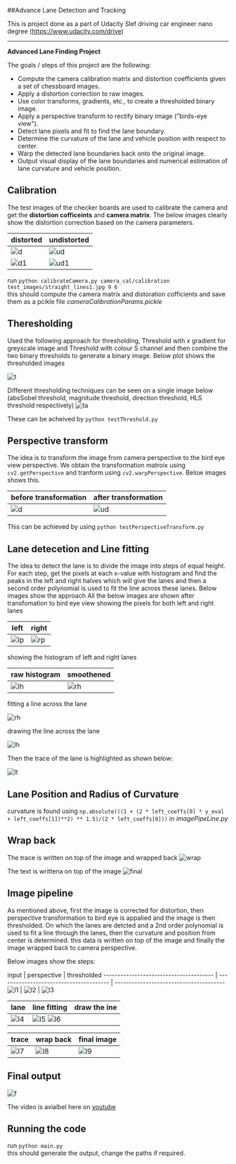 ##Advance Lane Detection and Tracking

This is project done as a part of Udacity Slef driving car engineer nano degree (https://www.udacity.com/drive)

---

**Advanced Lane Finding Project**

The goals / steps of this project are the following:

* Compute the camera calibration matrix and distortion coefficients given a set of chessboard images.
* Apply a distortion correction to raw images.
* Use color transforms, gradients, etc., to create a thresholded binary image.
* Apply a perspective transform to rectify binary image ("birds-eye view").
* Detect lane pixels and fit to find the lane boundary.
* Determine the curvature of the lane and vehicle position with respect to center.
* Warp the detected lane boundaries back onto the original image.
* Output visual display of the lane boundaries and numerical estimation of lane curvature and vehicle position.

## Calibration
The test images of the checker boards are used to calibrate the camera and get the **distortion cofficeints** and **camera matrix**. The below images clearly show the distortion correction based on the camera parameters.

distorted                                      |              undistorted                         
---------------------------------------------- | ----------------------------------------------
![d](./camera_cal/calibration9.jpg)            | ![ud](./corrected_images/corrected_calibration9.png) 
![d1](./test_images/test5.jpg)                 | ![ud1](./corrected_images/test51.png) 

run `python calibrateCamera.py camera_cal/calibration test_images/straight_lines1.jpg 9 6`         
this should compute the camera matrix and distoration cofficients and save them as a pcikle file
 *cameraCalibrationParams.pickle*
 
 ## Theresholding                
Used the following approach for thresholding, Threshold with x gradient for greyscale image and Threshold with colour S channel and then combine the two binary thresholds to generate a binary image.
Below plot shows the thresholded images

![t](./corrected_images/pipeline/thresholded5.png)

Different thresholding techniques can be seen on a single image below (absSobel threshold, magnitude threshold, direction threshold, HLS threshold respectively)
![ta](./corrected_images/thresholded_subplot.png)

These can be acheived by `python testThreshold.py`     

## Perspective transform

The idea is to transform the image from camera perspective to the bird eye view perspective. We obtain the transformation matroix using `cv2.getPerspective` and tranform using `cv2.warpPerspective`.
Below images shows this.

before transformation                             |              after transformation 
------------------------------------------------  | ------------------------------------------------
![d](./corrected_images/pipeline/input0.png)      | ![ud](./corrected_images/pipeline/perspective1.png) 

This can be achieved by using `python testPerspectiveTransform.py`    

## Lane detecetion and Line fitting

The idea to detect the lane is to divide the image into steps of equal height. For each step, get the pixels at each x-value with histogram and find the peaks in the left and right halves which will give the lanes and then a second order polynomial is used to fit the line across these lanes.
Below images show the approach
All the below images are shown after transfomation to bird eye view
showing the pixels for both left and right lanes

left                                                 | right
---------------------------------------------------- | ----------------------------------------------------
![lp](./corrected_images/pipeline/pixelsLeft.png)    | ![rp](./corrected_images/pipeline/pixelsright.png)

showing the histogram of left and right lanes

raw histogram                                        | smoothened
---------------------------------------------------- | ----------------------------------------------------
![lh](./corrected_images/pipeline/rawHist.png)       | ![rh](./corrected_images/pipeline/smoothHist.png)

fitting a line across the lane

![rh](./corrected_images/pipeline/poly7.png)

drawing the line across the lane

![lh](./corrected_images/pipeline/ployfitLeft8.png)

Then the trace of the lane is highlighted as shown below:

![lt](./corrected_images/pipeline/trace10.png)

## Lane Position and Radius of Curvature
curvature is found using `np.absolute(((1 + (2 * left_coeffs[0] * y_eval + left_coeffs[1])**2) ** 1.5)/(2 * left_coeffs[0]))` in *imagePipeLine.py*

## Wrap back
The trace is written on top of the image and wrapped back
![wrap](./corrected_images/pipeline/wraptrace11.png)

The text is writtena on top of the image
![final](./corrected_images/imageAfterPipeLine.png)

## Image pipeline

As mentioned above, first the image is corrected for distortion, then perspective transformation to bird eye is appalied and the image is then thresholded. On which the lanes are detcted and a 2nd order polynomial is used to fit a line through the lanes, then the curvature and position from center is determined. this data is written on top of the image and finally the image wrapped back to camera perspective.

Below images show the steps:

input                                   | perspective                             | thresholded
--------------------------------------- | --------------------------------------- | --------------------------------------- ![l1](./corrected_images/pipeline/input0.png) | ![l2](./corrected_images/pipeline/perspective1.png) | ![l3](./corrected_images/pipeline/thresholdedHLSBinary4.png)

lane                                    | line fitting                            | draw the ine
--------------------------------------- | --------------------------------------- | ---------------------------------------
![l4](./corrected_images/pipeline/wrap6.png) | ![l5](./corrected_images/pipeline/poly7.png) ![l6](./corrected_images/pipeline/ployfitLeft8.png)

trace                                   | wrap back                               | final image
--------------------------------------- | --------------------------------------- | ---------------------------------------
![l7](./corrected_images/pipeline/trace10.png) | ![l8](./corrected_images/pipeline/wraptrace11.png) | ![l9](./corrected_images/imageAfterPipeLine.png)

## Final output

![f](./corrected_images/imageAfterPipeLine.png)

The video is avialbel here on [youtube](https://www.youtube.com/watch?v=he3RUaivvJc&feature=youtu.be)

## Running the code
run `python main.py`      
this should generate the output, change the paths if required.
